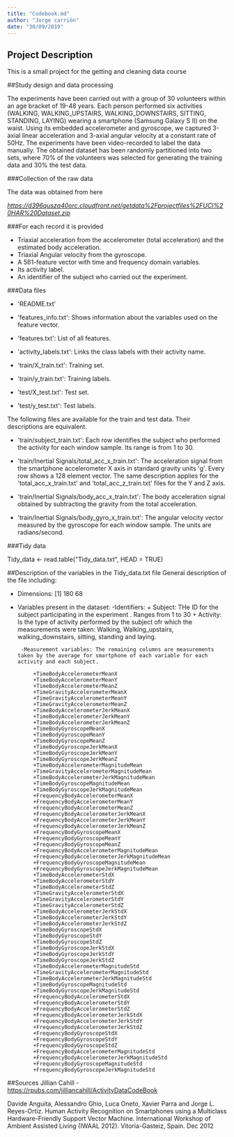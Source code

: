 ```yaml
---
title: "Codebook.md"
author: "Jorge carrión"
date: "30/09/2019"
---
```


## Project Description
This is a small project for the getting and cleaning data course

##Study design and data processing

The experiments have been carried out with a group of 30 volunteers within an age bracket of 19-48 years. Each person performed six activities (WALKING, WALKING_UPSTAIRS, WALKING_DOWNSTAIRS, SITTING, STANDING, LAYING) wearing a smartphone (Samsung Galaxy S II) on the waist. Using its embedded accelerometer and gyroscope, we captured 3-axial linear acceleration and 3-axial angular velocity at a constant rate of 50Hz. The experiments have been video-recorded to label the data manually. The obtained dataset has been randomly partitioned into two sets, where 70% of the volunteers was selected for generating the training data and 30% the test data. 

###Collection of the raw data

The data was obtained from here

*https://d396qusza40orc.cloudfront.net/getdata%2Fprojectfiles%2FUCI%20HAR%20Dataset.zip*

###For each record it is provided
- Triaxial acceleration from the accelerometer (total acceleration) and the estimated body acceleration.
- Triaxial Angular velocity from the gyroscope. 
- A 561-feature vector with time and frequency domain variables. 
- Its activity label. 
- An identifier of the subject who carried out the experiment.

###Data files
- 'README.txt'

- 'features_info.txt': Shows information about the variables used on the feature vector.

- 'features.txt': List of all features.

- 'activity_labels.txt': Links the class labels with their activity name.

- 'train/X_train.txt': Training set.

- 'train/y_train.txt': Training labels.

- 'test/X_test.txt': Test set.

- 'test/y_test.txt': Test labels.

The following files are available for the train and test data. Their descriptions are equivalent. 

- 'train/subject_train.txt': Each row identifies the subject who performed the activity for each window sample. Its range is from 1 to 30. 

- 'train/Inertial Signals/total_acc_x_train.txt': The acceleration signal from the smartphone accelerometer X axis in standard gravity units 'g'. Every row shows a 128 element vector. The same description applies for the 'total_acc_x_train.txt' and 'total_acc_z_train.txt' files for the Y and Z axis. 

- 'train/Inertial Signals/body_acc_x_train.txt': The body acceleration signal obtained by subtracting the gravity from the total acceleration. 

- 'train/Inertial Signals/body_gyro_x_train.txt': The angular velocity vector measured by the gyroscope for each window sample. The units are radians/second. 

###Tidy data

Tidy_data <- read.table("Tidy_data.txt", HEAD = TRUE)

##Description of the variables in the Tidy_data.txt file
General description of the file including:
 - Dimensions: [1] 180 68
 
 - Variables present in the dataset:
 		-Identifiers: 
			+ Subject: THe ID for the subject participating in the experiment . Ranges from 1 to 30
			+ Activity: Is the type of activity performed by the subject ofr which the measurements were taken: Walking, Walking_upstairs, walking_downstairs, sitting, standing and laying.
			
		-Measurement variables: The remaining columns are measurements taken by the average for smartphone of each variable for each activity and each subject.
		
			+TimeBodyAccelerometerMeanX
			+TimeBodyAccelerometerMeanY
			+TimeBodyAccelerometerMeanZ
			+TimeGravityAccelerometerMeanX
			+TimeGravityAccelerometerMeanY
			+TimeGravityAccelerometerMeanZ
			+TimeBodyAccelerometerJerkMeanX
			+TimeBodyAccelerometerJerkMeanY
			+TimeBodyAccelerometerJerkMeanZ
			+TimeBodyGyroscopeMeanX
			+TimeBodyGyroscopeMeanY
			+TimeBodyGyroscopeMeanZ
			+TimeBodyGyroscopeJerkMeanX
			+TimeBodyGyroscopeJerkMeanY
			+TimeBodyGyroscopeJerkMeanZ
			+TimeBodyAccelerometerMagnitudeMean
			+TimeGravityAccelerometerMagnitudeMean
			+TimeBodyAccelerometerJerkMagnitudeMean
			+TimeBodyGyroscopeMagnitudeMean
			+TimeBodyGyroscopeJerkMagnitudeMean
			+FrequencyBodyAccelerometerMeanX
			+FrequencyBodyAccelerometerMeanY
			+FrequencyBodyAccelerometerMeanZ
			+FrequencyBodyAccelerometerJerkMeanX
			+FrequencyBodyAccelerometerJerkMeanY
			+FrequencyBodyAccelerometerJerkMeanZ
			+FrequencyBodyGyroscopeMeanX
			+FrequencyBodyGyroscopeMeanY
			+FrequencyBodyGyroscopeMeanZ
			+FrequencyBodyAccelerometerMagnitudeMean
			+FrequencyBodyAccelerometerJerkMagnitudeMean
			+FrequencyBodyGyroscopeMagnitudeMean
			+FrequencyBodyGyroscopeJerkMagnitudeMean
			+TimeBodyAccelerometerStdX
			+TimeBodyAccelerometerStdY
			+TimeBodyAccelerometerStdZ
			+TimeGravityAccelerometerStdX
			+TimeGravityAccelerometerStdY
			+TimeGravityAccelerometerStdZ
			+TimeBodyAccelerometerJerkStdX
			+TimeBodyAccelerometerJerkStdY
			+TimeBodyAccelerometerJerkStdZ
			+TimeBodyGyroscopeStdX
			+TimeBodyGyroscopeStdY
			+TimeBodyGyroscopeStdZ
			+TimeBodyGyroscopeJerkStdX
			+TimeBodyGyroscopeJerkStdY
			+TimeBodyGyroscopeJerkStdZ
			+TimeBodyAccelerometerMagnitudeStd
			+TimeGravityAccelerometerMagnitudeStd
			+TimeBodyAccelerometerJerkMagnitudeStd
			+TimeBodyGyroscopeMagnitudeStd
			+TimeBodyGyroscopeJerkMagnitudeStd
			+FrequencyBodyAccelerometerStdX
			+FrequencyBodyAccelerometerStdY
			+FrequencyBodyAccelerometerStdZ
			+FrequencyBodyAccelerometerJerkStdX
			+FrequencyBodyAccelerometerJerkStdY
			+FrequencyBodyAccelerometerJerkStdZ
			+FrequencyBodyGyroscopeStdX
			+FrequencyBodyGyroscopeStdY
			+FrequencyBodyGyroscopeStdZ
			+FrequencyBodyAccelerometerMagnitudeStd
			+FrequencyBodyAccelerometerJerkMagnitudeStd
			+FrequencyBodyGyroscopeMagnitudeStd
			+FrequencyBodyGyroscopeJerkMagnitudeStd

##Sources
Jillian Cahill - https://rpubs.com/jilliancahill/ActivityDataCodeBook

Davide Anguita, Alessandro Ghio, Luca Oneto, Xavier Parra and Jorge L. Reyes-Ortiz. Human Activity Recognition on Smartphones using a Multiclass Hardware-Friendly Support Vector Machine. International Workshop of Ambient Assisted Living (IWAAL 2012). Vitoria-Gasteiz, Spain. Dec 2012
